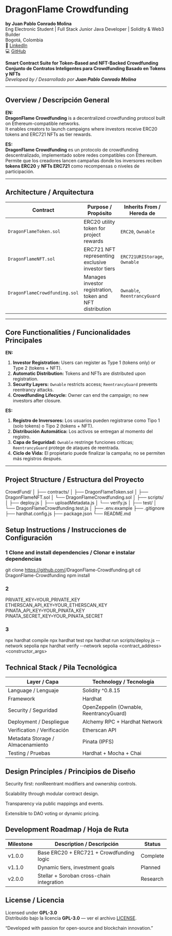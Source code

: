 # DragonFlame Crowdfunding  

**by Juan Pablo Conrado Molina**  
Eng Electronic Student | Full Stack Junior Java Developer | Solidity & Web3 Builder  
Bogotá, Colombia  
🔗 [LinkedIn](https://www.linkedin.com/in/juan-pablo-conrado-855722315)  
💻 [GitHub](https://github.com/JuanWimmin)

**Smart Contract Suite for Token-Based and NFT-Backed Crowdfunding**  
**Conjunto de Contratos Inteligentes para Crowdfunding Basado en Tokens y NFTs**  
_Developed by / Desarrollado por **Juan Pablo Conrado Molina**_

---

## Overview / Descripción General  

**EN:**  
**DragonFlame Crowdfunding** is a decentralized crowdfunding protocol built on Ethereum-compatible networks.  
It enables creators to launch campaigns where investors receive ERC20 tokens and ERC721 NFTs as tier rewards.  

**ES:**  
**DragonFlame Crowdfunding** es un protocolo de crowdfunding descentralizado, implementado sobre redes compatibles con Ethereum.  
Permite que los creadores lancen campañas donde los inversores reciben **tokens ERC20** y **NFTs ERC721** como recompensas o niveles de participación.

---

## Architecture / Arquitectura  

| Contract | Purpose / Propósito | Inherits From / Hereda de |
|-----------|---------------------|----------------------------|
| `DragonFlameToken.sol` | ERC20 utility token for project rewards | `ERC20`, `Ownable` |
| `DragonFlameNFT.sol` | ERC721 NFT representing exclusive investor tiers | `ERC721URIStorage`, `Ownable` |
| `DragonFlameCrowdfunding.sol` | Manages investor registration, token and NFT distribution | `Ownable`, `ReentrancyGuard` |

---

##  Core Functionalities / Funcionalidades Principales  

**EN:**
1. **Investor Registration:** Users can register as Type 1 (tokens only) or Type 2 (tokens + NFT).  
2. **Automatic Distribution:** Tokens and NFTs are distributed upon registration.  
3. **Security Layers:** `Ownable` restricts access; `ReentrancyGuard` prevents reentrancy attacks.  
4. **Crowdfunding Lifecycle:** Owner can end the campaign; no new investors after closure.

**ES:**
1. **Registro de Inversores:** Los usuarios pueden registrarse como Tipo 1 (solo tokens) o Tipo 2 (tokens + NFT).  
2. **Distribución Automática:** Los activos se entregan al momento del registro.  
3. **Capa de Seguridad:** `Ownable` restringe funciones críticas; `ReentrancyGuard` protege de ataques de reentrada.  
4. **Ciclo de Vida:** El propietario puede finalizar la campaña; no se permiten más registros después.

---

## Project Structure / Estructura del Proyecto  

CrowdFund/
│
├── contracts/
│ ├── DragonFlameToken.sol
│ ├── DragonFlameNFT.sol
│ └── DragonFlameCrowdfunding.sol
│
├── scripts/
│ ├── deploy.js
│ ├── uploadMetadata.js
│ └── verify.js
│
├── test/
│ └── DragonFlameCrowdfunding.test.js
│
├── .env.example
├── .gitignore
├── hardhat.config.js
├── package.json
└── README.md

##  Setup Instructions / Instrucciones de Configuración  

### 1 Clone and install dependencies / Clonar e instalar dependencias  

git clone https://github.com/<your-username>/DragonFlame-Crowdfunding.git
cd DragonFlame-Crowdfunding
npm install
### 2
PRIVATE_KEY=YOUR_PRIVATE_KEY
ETHERSCAN_API_KEY=YOUR_ETHERSCAN_KEY
PINATA_API_KEY=YOUR_PINATA_KEY
PINATA_SECRET_KEY=YOUR_PINATA_SECRET

### 3

npx hardhat compile
npx hardhat test
npx hardhat run scripts/deploy.js --network sepolia
npx hardhat verify --network sepolia <contract_address> <constructor_args>


## Technical Stack / Pila Tecnológica

| Layer / Capa                      | Technology / Tecnología                 |
| --------------------------------- | --------------------------------------- |
| Language / Lenguaje               | Solidity ^0.8.15                        |
| Framework                         | Hardhat                                 |
| Security / Seguridad              | OpenZeppelin (Ownable, ReentrancyGuard) |
| Deployment / Despliegue           | Alchemy RPC + Hardhat Network           |
| Verification / Verificación       | Etherscan API                           |
| Metadata Storage / Almacenamiento | Pinata (IPFS)                           |
| Testing / Pruebas                 | Hardhat + Mocha + Chai                  |

## Design Principles / Principios de Diseño

Security first: nonReentrant modifiers and ownership controls.

Scalability through modular contract design.

Transparency via public mappings and events.

Extensible to DAO voting or dynamic pricing.

## Development Roadmap / Hoja de Ruta

| Milestone | Description / Descripción                 | Status   |
| --------- | ----------------------------------------- | -------- |
|  v1.0.0  | Base ERC20 + ERC721 + Crowdfunding logic  | Complete |
|  v1.1.0  | Dynamic tiers, investment goals           | Planned  |
|  v2.0.0  | Stellar + Soroban cross-chain integration | Research |


## License / Licencia  

Licensed under **GPL-3.0**  
Distribuido bajo la licencia **GPL-3.0** — ver el archivo [LICENSE](./LICENSE).



“Developed with passion for open-source and blockchain innovation.”